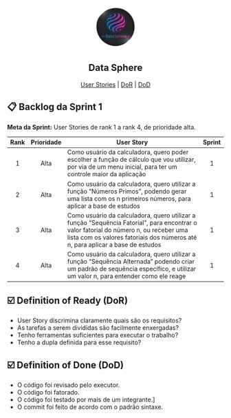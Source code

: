 <p align="center">
  <img src="../../Documentos/img/Logo_DataSphere.png" width="100"/>
  <h2 align="center"> Data Sphere </h2>
</p>

<p align="center">
  <a href ="#us"> User Stories</a>  |   
  <a href ="#dor">DoR</a>  |
  <a href ="#dod">DoD</a>
</p>

## 📋 Backlog da Sprint 1 <a id="us"></a>

**Meta da Sprint:**  User Stories de rank 1 a rank 4, de prioridade alta.

Rank | Prioridade | User Story                                                                                                                                                                                                                                                                                                       | Sprint
:--: | :--------: | ---------------------------------------------------------------------------------------------------------------------------------------------------------------------------------------------------------------------------------------------------------------------------------------------------------------- | :----:
   1 |    Alta    | Como usuário da calculadora, quero poder escolher a função de cálculo que vou utilizar, por via de um menu inicial, para ter um controle maior da aplicação                                                                                                                                                      |   1
   2 |    Alta    | Como usuário da calculadora, quero utilizar a função “Números Primos”, podendo gerar uma lista com os n  primeiros números, para aplicar a base de estudos                                                                                                                                                       |   1
   3 |    Alta    | Como usuário da calculadora, quero utilizar a função “Sequência Fatorial”, para encontrar o valor fatorial do número n, ou receber uma lista com os valores fatoriais dos números até n, para aplicar a base de estudos                                                                                          |   1
   4 |    Alta    | Como usuário da calculadora, quero utilizar a função “Sequência Alternada” podendo criar um padrão de sequência específico, e utilizar um valor n, para entender como ele reage                                                                                                                                  |   1

## ☑️ Definition of Ready (DoR) <a id="dor"></a>

- User Story discrimina claramente quais são os requisitos?
- As tarefas a serem divididas são facilmente enxergadas?
- Tenho ferramentas suficientes para executar o trabalho?
- Tenho a dupla definida para esse requisito?

## ☑️ Definition of Done (DoD) <a id="dod"></a>

- O código foi revisado pelo executor.
- O código foi fatorado.
- O código foi testado por mais de um integrante.]
- O commit foi feito de acordo com o padrão sintaxe.
